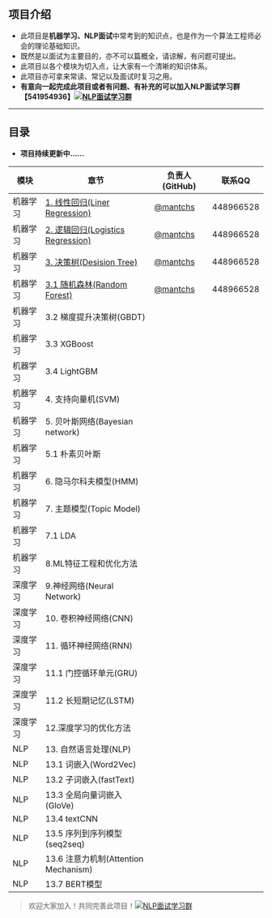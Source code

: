 ## 项目介绍

- 此项目是**机器学习、NLP面试**中常考到的知识点，也是作为一个算法工程师必会的理论基础知识。
- 既然是以面试为主要目的，亦不可以篇概全，请谅解，有问题可提出。
- 此项目以各个模块为切入点，让大家有一个清晰的知识体系。
- 此项目亦可拿来常读、常记以及面试时复习之用。
- **有意向一起完成此项目或者有问题、有补充的可以加入NLP面试学习群【541954936】<a target="_blank" href="//shang.qq.com/wpa/qunwpa?idkey=863f915b9178560bd32ca07cd090a7d9e6f5f90fcff5667489697b1621cecdb3"><img border="0" src="http://pub.idqqimg.com/wpa/images/group.png" alt="NLP面试学习群" title="NLP面试学习群"></a>**

------



## 目录
- **项目持续更新中......**

| 模块     | 章节                                                         | 负责人(GitHub)                         | 联系QQ    |
| -------- | ------------------------------------------------------------ | -------------------------------------- | --------- |
| 机器学习 | [1. 线性回归(Liner Regression)](https://github.com/NLP-LOVE/ML-NLP/blob/master/Machine%20Learning/1.Liner%20Regression.md) | [@mantchs](https://github.com/mantchs) | 448966528 |
| 机器学习 | [2. 逻辑回归(Logistics Regression)](https://github.com/NLP-LOVE/ML-NLP/blob/master/Machine%20Learning/2.Logistics%20Regression/2.Logistics%20Regression.md) | [@mantchs](https://github.com/mantchs) | 448966528 |
| 机器学习 | [3. 决策树(Desision Tree)](https://github.com/NLP-LOVE/ML-NLP/blob/master/Machine%20Learning/3.Desition%20Tree/Desition%20Tree.md) | [@mantchs](https://github.com/mantchs) | 448966528 |
| 机器学习 | [3.1 随机森林(Random Forest)](https://github.com/NLP-LOVE/ML-NLP/blob/master/Machine%20Learning/3.1%20Random%20Forest/3.1%20Random%20Forest.md) | [@mantchs](https://github.com/mantchs) | 448966528 |
| 机器学习 | 3.2 梯度提升决策树(GBDT)                                     |                                        |           |
| 机器学习 | 3.3 XGBoost                                                  |                                        |           |
| 机器学习 | 3.4 LightGBM                                                 |                                        |           |
| 机器学习 | 4. 支持向量机(SVM)                                           |                                        |           |
| 机器学习 | 5. 贝叶斯网络(Bayesian network)                              |                                        |           |
| 机器学习 | 5.1 朴素贝叶斯                                               |                                        |           |
| 机器学习 | 6. 隐马尔科夫模型(HMM)                                       |                                        |           |
| 机器学习 | 7. 主题模型(Topic Model)                                     |                                        |           |
| 机器学习 | 7.1 LDA                                                      |                                        |           |
| 机器学习 | 8.ML特征工程和优化方法                                       |                                        |           |
| 深度学习 | 9.神经网络(Neural Network)                                   |                                        |           |
| 深度学习 | 10. 卷积神经网络(CNN)                                        |                                        |           |
| 深度学习 | 11. 循环神经网络(RNN)                                        |                                        |           |
| 深度学习 | 11.1 门控循环单元(GRU)                                       |                                        |           |
| 深度学习 | 11.2 长短期记忆(LSTM)                                        |                                        |           |
| 深度学习 | 12.深度学习的优化方法                                        |                                        |           |
| NLP      | 13. 自然语言处理(NLP)                                        |                                        |           |
| NLP      | 13.1 词嵌入(Word2Vec)                                        |                                        |           |
| NLP      | 13.2 子词嵌入(fastText)                                      |                                        |           |
| NLP      | 13.3 全局向量词嵌入(GloVe)                                   |                                        |           |
| NLP      | 13.4 textCNN                                                 |                                        |           |
| NLP      | 13.5 序列到序列模型(seq2seq)                                 |                                        |           |
| NLP      | 13.6 注意力机制(Attention Mechanism)                         |                                        |           |
| NLP      | 13.7 BERT模型                                                |                                        |           |



> 欢迎大家加入！共同完善此项目！<a target="_blank" href="//shang.qq.com/wpa/qunwpa?idkey=863f915b9178560bd32ca07cd090a7d9e6f5f90fcff5667489697b1621cecdb3"><img border="0" src="http://pub.idqqimg.com/wpa/images/group.png" alt="NLP面试学习群" title="NLP面试学习群"></a>
